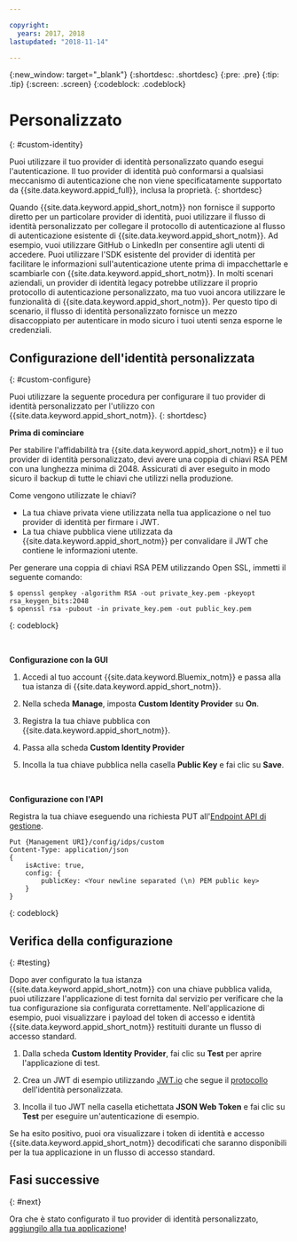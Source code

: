 ```yaml
---

copyright:
  years: 2017, 2018
lastupdated: "2018-11-14"

---
```


{:new_window: target="_blank"}
{:shortdesc: .shortdesc}
{:pre: .pre}
{:tip: .tip}
{:screen: .screen}
{:codeblock: .codeblock}


# Personalizzato
{: #custom-identity}

Puoi utilizzare il tuo provider di identità personalizzato quando esegui l'autenticazione. Il tuo provider di identità può conformarsi a qualsiasi meccanismo di autenticazione che non viene specificatamente supportato da {{site.data.keyword.appid_full}}, inclusa la proprietà.
{: shortdesc}

Quando {{site.data.keyword.appid_short_notm}} non fornisce il supporto diretto per un particolare provider di identità, puoi utilizzare il flusso di identità personalizzato per collegare il protocollo di autenticazione al flusso di autenticazione esistente di {{site.data.keyword.appid_short_notm}}. Ad esempio, vuoi utilizzare GitHub o LinkedIn per consentire agli utenti di accedere. Puoi utilizzare l'SDK esistente del provider di identità per facilitare le informazioni sull'autenticazione utente prima di impacchettarle e scambiarle con {{site.data.keyword.appid_short_notm}}. In molti scenari aziendali, un provider di identità legacy potrebbe utilizzare il proprio protocollo di autenticazione personalizzato, ma tuo vuoi ancora utilizzare le funzionalità di {{site.data.keyword.appid_short_notm}}. Per questo tipo di scenario, il flusso di identità personalizzato fornisce un mezzo disaccoppiato per autenticare in modo sicuro i tuoi utenti senza esporne le credenziali.

## Configurazione dell'identità personalizzata
{: #custom-configure}

Puoi utilizzare la seguente procedura per configurare il tuo provider di identità personalizzato per l'utilizzo con {{site.data.keyword.appid_short_notm}}.
{: shortdesc}

**Prima di cominciare**

Per stabilire l'affidabilità tra {{site.data.keyword.appid_short_notm}} e il tuo provider di identità personalizzato, devi avere una coppia di chiavi RSA PEM con una lunghezza minima di 2048. Assicurati di aver eseguito in modo sicuro il backup di tutte le chiavi che utilizzi nella produzione.

Come vengono utilizzate le chiavi?

- La tua chiave privata viene utilizzata nella tua applicazione o nel tuo provider di identità per firmare i JWT.
- La tua chiave pubblica viene utilizzata da {{site.data.keyword.appid_short_notm}} per convalidare il JWT che contiene le informazioni utente.

Per generare una coppia di chiavi RSA PEM utilizzando Open SSL, immetti il seguente comando:

```
$ openssl genpkey -algorithm RSA -out private_key.pem -pkeyopt rsa_keygen_bits:2048
$ openssl rsa -pubout -in private_key.pem -out public_key.pem
```
{: codeblock}

</br>

**Configurazione con la GUI**

1. Accedi al tuo account {{site.data.keyword.Bluemix_notm}} e passa alla tua istanza di {{site.data.keyword.appid_short_notm}}.

2. Nella scheda **Manage**, imposta **Custom Identity Provider** su **On**.

3. Registra la tua chiave pubblica con {{site.data.keyword.appid_short_notm}}.
  1. Passa alla scheda **Custom Identity Provider** 
  2. Incolla la tua chiave pubblica nella casella **Public Key** e fai clic su **Save**.


</br>

**Configurazione con l'API**

Registra la tua chiave eseguendo una richiesta PUT all'[Endpoint API di gestione](https://appid-management.ng.bluemix.net/swagger-ui/#!/Identity_Providers/custom).

```
Put {Management URI}/config/idps/custom
Content-Type: application/json
{
    isActive: true,
    config: {
        publicKey: <Your newline separated (\n) PEM public key>
    }
}
```
{: codeblock}

## Verifica della configurazione
{: #testing}

Dopo aver configurato la tua istanza {{site.data.keyword.appid_short_notm}} con una chiave pubblica valida, puoi utilizzare l'applicazione di test fornita dal servizio per verificare che la tua configurazione sia configurata correttamente. Nell'applicazione di esempio, puoi visualizzare i payload del token di accesso e identità {{site.data.keyword.appid_short_notm}} restituiti durante un flusso di accesso standard.

1. Dalla scheda **Custom Identity Provider**, fai clic su **Test** per aprire l'applicazione di test.

2. Crea un JWT di esempio utilizzando [JWT.io](https://jwt.io/) che segue il [protocollo](/docs/services/appid/custom-auth.html#creating-jwts) dell'identità personalizzata.

3. Incolla il tuo JWT nella casella etichettata **JSON Web Token** e fai clic su **Test** per eseguire un'autenticazione di esempio.

Se ha esito positivo, puoi ora visualizzare i token di identità e accesso {{site.data.keyword.appid_short_notm}} decodificati che saranno disponibili per la tua applicazione in un flusso di accesso standard.

## Fasi successive
{: #next}

Ora che è stato configurato il tuo provider di identità personalizzato, [aggiungilo alla tua applicazione](/docs/services/appid/custom-auth.html)!
